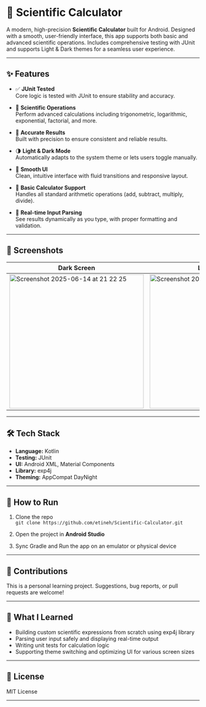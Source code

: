 # 📱 Scientific Calculator

A modern, high-precision **Scientific Calculator** built for Android. Designed with a smooth, user-friendly interface, this app supports both basic and advanced scientific operations. Includes comprehensive testing with JUnit and supports Light & Dark themes for a seamless user experience.

---

## ✨ Features

- ✅ **JUnit Tested**  
  Core logic is tested with JUnit to ensure stability and accuracy.
  
- 🧮 **Scientific Operations**  
  Perform advanced calculations including trigonometric, logarithmic, exponential, factorial, and more.

- 🎯 **Accurate Results**  
  Built with precision to ensure consistent and reliable results.

- 🌗 **Light & Dark Mode**  
  Automatically adapts to the system theme or lets users toggle manually.

- 🚀 **Smooth UI**  
  Clean, intuitive interface with fluid transitions and responsive layout.

- 🔢 **Basic Calculator Support**  
  Handles all standard arithmetic operations (add, subtract, multiply, divide).

- 🔄 **Real-time Input Parsing**  
  See results dynamically as you type, with proper formatting and validation.

---

## 📸 Screenshots

| Dark Screen | Light Screen | 2nd func | History |
|------------|-----------|--------------|--------------|
| <img width="350" alt="Screenshot 2025-06-14 at 21 22 25" src="https://github.com/user-attachments/assets/cfb8e618-6308-43d6-b1f3-c70e1f3e8eb2" /> | <img width="350" alt="Screenshot 2025-06-14 at 21 24 11" src="https://github.com/user-attachments/assets/f618a232-f8ef-44c6-b6f9-434405d6377f" /> | <img width="350" alt="Screenshot 2025-06-14 at 21 24 59" src="https://github.com/user-attachments/assets/48e6386d-3232-4d52-98ad-a2debc42fa04" /> | <img width="350" alt="Screenshot 2025-06-14 at 21 25 28" src="https://github.com/user-attachments/assets/ec7c2a6c-789e-48c5-b66f-53320ee0b660" /> |

---

## 🛠 Tech Stack

- **Language:** Kotlin
- **Testing:** JUnit
- **UI:** Android XML, Material Components
- **Library:** exp4j
- **Theming:** AppCompat DayNight

---

## 🧪 How to Run

1. Clone the repo  
   `git clone https://github.com/etineh/Scientific-Calculator.git`

2. Open the project in **Android Studio**

3. Sync Gradle and Run the app on an emulator or physical device

---

## 💬 Contributions

This is a personal learning project. Suggestions, bug reports, or pull requests are welcome!

---

## 🧠 What I Learned

- Building custom scientific expressions from scratch using exp4j library 
- Parsing user input safely and displaying real-time output  
- Writing unit tests for calculation logic  
- Supporting theme switching and optimizing UI for various screen sizes

---

## 📜 License

MIT License

---

